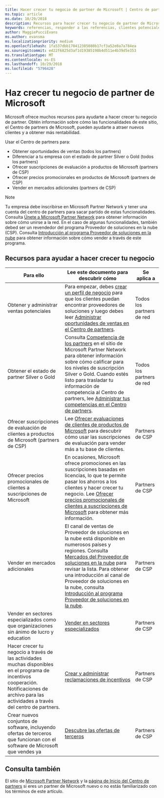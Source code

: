 ```yaml
---
title: Hacer crecer tu negocio de partner de Microsoft | Centro de partners
ms.topic: article
ms.date: 10/29/2018
description: Recursos para hacer crecer tu negocio de partner de Microsoft. Incluye información sobre cómo obtener oportunidades de ventas (referencias) de Microsoft.
keywords: referencias, responder a las referencias, clientes potenciales, oportunidades de ventas, perfil de marketing, perfil de negocio, hacer crecer tu negocio, oportunidades de negocio, competencias, suscripción silver, suscripción gold, ofertas de evaluación, expansión de mercado, nubes nacionales
author: MaggiePucciEvans
ms.author: evansma
ms.localizationpriority: medium
ms.openlocfilehash: 1fa537dbb170412385080b17cf3a52e8a7a784ea
ms.sourcegitcommit: ed22f6825d3af1d19385198b4d511e4b39d5e353
ms.translationtype: MT
ms.contentlocale: es-ES
ms.lasthandoff: 10/29/2018
ms.locfileid: "5796428"
---
```

# <a name="grow-your-microsoft-partner-business"></a>Haz crecer tu negocio de partner de Microsoft 

Microsoft ofrece muchos recursos para ayudarte a hacer crecer tu negocio de partner. Obtén información sobre cómo las funcionalidades de este sitio, el Centro de partners de Microsoft, pueden ayudarte a atraer nuevos clientes y a obtener más rentabilidad. 

Usar el Centro de partners para:

-   Obtener oportunidades de ventas (todos los partners)
-   Diferenciar a tu empresa con el estado de partner Silver o Gold (todos los partners)
-   Ofrecer suscripciones de evaluación a productos de Microsoft (partners de CSP)
-   Ofrecer precios promocionales en productos de Microsoft (partners de CSP)
-   Vender en mercados adicionales (partners de CSP)

> [!NOTE]  
>  Tu empresa debe inscribirse en Microsoft Partner Network y tener una cuenta del centro de partners para sacar partido de estas funcionalidades. Consulta [Únete a Microsoft Partner Network](mpn-overview.md) para obtener información sobre cómo unirse a la red. En el caso de algunas funcionalidades, también debed ser un revendedor del programa Proveedor de soluciones en la nube (CSP). Consulta [Introducción al programa Proveedor de soluciones en la nube](csp-overview.md) para obtener información sobre cómo vender a través de este programa.

## <a name="resources-to-help-your-business-grow"></a>Recursos para ayudar a hacer crecer tu negocio

|  **Para ello**  |  **Lee este documento para descubrir cómo**  |  **Se aplica a**  |
|--------------|-----------|--------------
| Obtener y administrar ventas potenciales | Para empezar, debes [crear un perfil de negocio](create-a-marketing-profile.md) para que los clientes puedan encontrar proveedores de soluciones y luego debes leer [Administrar oportunidades de ventas en el Centro de partners](responding-to-referrals.md). | Todos los partners de red |
| Obtener el estado de partner Silver o Gold | Consulta [Competencia de los partners](https://partner.microsoft.com/membership/competencies) en el sitio de Microsoft Partner Network para obtener información sobre cómo calificar para los niveles de suscripción Silver o Gold. Cuando estés listo para trasladar tu información de competencia al Centro de partners, lee [Administrar tus competencias en el Centro de partners](competencies.md). | Todos los partners de red |
| Ofrecer suscripciones de evaluación de clientes a productos de Microsoft (partners de CSP) | Lee [Ofrecer evaluaciones de clientes de productos de Microsoft](offer-your-customers-trials-of-microsoft-products.md) para descubrir cómo usar las suscripciones de evaluación para vender más a tu base de clientes.| Partners de CSP |
| Ofrecer precios promocionales de clientes a suscripciones de Microsoft | En ocasiones, Microsoft ofrece promociones en las suscripciones basadas en licencias, lo que te permite pasar los ahorros a los clientes y hacer crecer tu negocio. Lee [Ofrecer precios promocionales de clientes a suscripciones de Microsoft](promotions.md) para obtener más información. | Partners de CSP |
| Vender en mercados adicionales | El canal de ventas de Proveedor de soluciones en la nube está disponible en numerosos países y regiones. Consulta [Mercados del Proveedor de soluciones en la nube](agreements.md) para revisar la lista. Para obtener una introducción al canal de Proveedor de soluciones en la nube, consulta [Introducción al programa Proveedor de soluciones en la nube](csp-overview.md).  | Partners de CSP |
Vender en sectores especializados como que organizaciones sin ánimo de lucro y education|[Vender en sectores especializados](get-special-pricing-for-offers.md)|Partners de CSP|
|Hacer crecer tu negocio a través de las actividades muchas disponibles en el programa de incentivos cooperación. Notificaciones de archivo para las actividades a través del centro de partners.| [Crear y administrar reclamaciones de incentivos](create-incentives-claims.md)|Partners de CSP|
|Crear nuevos conjuntos de software, incluyendo ofertas de terceros que funcionan con el software de Microsoft que vendes ya|[Descubre las ofertas de terceros](third-party-offers.md)|Partners de CSP|

## <a name="see-also"></a>Consulta también

El sitio de [Microsoft Partner Network](https://partner.microsoft.com) y la [página de Inicio del Centro de partners](https://partnercenter.microsoft.com/partner/home) si eres un partner de Microsoft nuevo o no estás familiarizado con los términos de este artículo.

